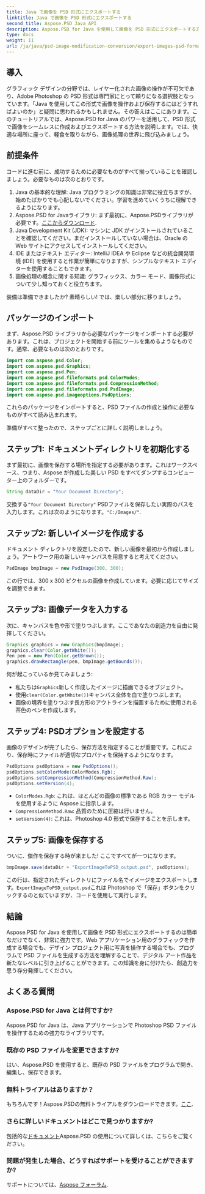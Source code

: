 ```yaml
---
title: Java で画像を PSD 形式にエクスポートする
linktitle: Java で画像を PSD 形式にエクスポートする
second_title: Aspose.PSD Java API
description: Aspose.PSD for Java を使用して画像を PSD 形式にエクスポートする方法を、簡単なステップバイステップ ガイドで学習します。開発者やグラフィック デザイナーに最適です。
type: docs
weight: 11
url: /ja/java/psd-image-modification-conversion/export-images-psd-format/
---
```

## 導入

グラフィック デザインの分野では、レイヤー化された画像の操作が不可欠であり、Adobe Photoshop の PSD 形式は専門家にとって頼りになる選択肢となっています。「Java を使用してこの形式で画像を操作および保存するにはどうすればよいのか」と疑問に思われるかもしれません。その答えはここにあります。このチュートリアルでは、Aspose.PSD for Java のパワーを活用して、PSD 形式で画像をシームレスに作成およびエクスポートする方法を説明します。では、快適な場所に座って、軽食を取りながら、画像処理の世界に飛び込みましょう。

## 前提条件

コードに進む前に、成功するために必要なものがすべて揃っていることを確認しましょう。必要なものは次のとおりです。

1. Java の基本的な理解: Java プログラミングの知識は非常に役立ちますが、始めたばかりでも心配しないでください。学習を進めていくうちに理解できるようになります。
2.  Aspose.PSD for Javaライブラリ: まず最初に、Aspose.PSDライブラリが必要です。[ここからダウンロード](https://releases.aspose.com/psd/java/).
3. Java Development Kit (JDK): マシンに JDK がインストールされていることを確認してください。まだインストールしていない場合は、Oracle の Web サイトにアクセスしてインストールしてください。
4. IDE またはテキスト エディター: IntelliJ IDEA や Eclipse などの統合開発環境 (IDE) を使用すると作業が簡単になりますが、シンプルなテキスト エディターを使用することもできます。
5. 画像処理の概念に関する知識: グラフィックス、カラー モード、画像形式について少し知っておくと役立ちます。

装備は準備できましたか? 素晴らしい! では、楽しい部分に移りましょう。

## パッケージのインポート

まず、Aspose.PSD ライブラリから必要なパッケージをインポートする必要があります。これは、プロジェクトを開始する前にツールを集めるようなものです。通常、必要なものは次のとおりです。

```java
import com.aspose.psd.Color;
import com.aspose.psd.Graphics;
import com.aspose.psd.Pen;
import com.aspose.psd.fileformats.psd.ColorModes;
import com.aspose.psd.fileformats.psd.CompressionMethod;
import com.aspose.psd.fileformats.psd.PsdImage;
import com.aspose.psd.imageoptions.PsdOptions;
```

これらのパッケージをインポートすると、PSD ファイルの作成と操作に必要なものがすべて読み込まれます。

準備がすべて整ったので、ステップごとに詳しく説明しましょう。 

## ステップ1: ドキュメントディレクトリを初期化する

まず最初に、画像を保存する場所を指定する必要があります。これはワークスペース、つまり、Aspose が作成した美しい PSD をすべてダンプするコンピューター上のフォルダーです。

```java
String dataDir = "Your Document Directory";
```
交換する`"Your Document Directory"` PSDファイルを保存したい実際のパスを入力します。これは次のようになります。`"C:/Images/"`. 

## ステップ2: 新しいイメージを作成する

ドキュメント ディレクトリを設定したので、新しい画像を最初から作成しましょう。アートワーク用の新しいキャンバスを用意すると考えてください。

```java
PsdImage bmpImage = new PsdImage(300, 300);
```
この行では、300 x 300 ピクセルの画像を作成しています。必要に応じてサイズを調整できます。 

## ステップ3: 画像データを入力する

次に、キャンバスを色や形で塗りつぶします。ここであなたの創造力を自由に発揮してください。

```java
Graphics graphics = new Graphics(bmpImage);
graphics.clear(Color.getWhite());
Pen pen = new Pen(Color.getBrown());
graphics.drawRectangle(pen, bmpImage.getBounds());
```
何が起こっているか見てみましょう:
- 私たちは`Graphics`新しく作成したイメージに描画できるオブジェクト。
- 使用`clear(Color.getWhite())`キャンバス全体を白で塗りつぶします。
- 画像の境界を塗りつぶす長方形のアウトラインを描画するために使用される茶色のペンを作成します。

## ステップ4: PSDオプションを設定する

画像のデザインが完了したら、保存方法を指定することが重要です。これにより、保存時にファイルが適切なプロパティを保持するようになります。

```java
PsdOptions psdOptions = new PsdOptions();
psdOptions.setColorMode(ColorModes.Rgb);
psdOptions.setCompressionMethod(CompressionMethod.Raw);
psdOptions.setVersion(4);
```
- `ColorModes.Rgb`: これは、ほとんどの画像の標準である RGB カラー モデルを使用するように Aspose に指示します。
- `CompressionMethod.Raw`: 品質のために圧縮は行いません。
- `setVersion(4)`: これは、Photoshop 4.0 形式で保存することを示します。

## ステップ5: 画像を保存する

ついに、傑作を保存する時が来ました! ここですべてが一つになります。 

```java
bmpImage.save(dataDir + "ExportImageToPSD_output.psd", psdOptions);
```
この行は、指定されたディレクトリにファイル名でイメージをエクスポートします。`ExportImageToPSD_output.psd`これは Photoshop で「保存」ボタンをクリックするのと似ていますが、コードを使用して実行します。

## 結論

Aspose.PSD for Java を使用して画像を PSD 形式にエクスポートするのは簡単なだけでなく、非常に強力です。Web アプリケーション用のグラフィックを作成する場合でも、デザイン プロジェクト用に写真を操作する場合でも、プログラムで PSD ファイルを生成する方法を理解することで、デジタル アート作品を新たなレベルに引き上げることができます。この知識を身に付けたら、創造力を思う存分発揮してください。

## よくある質問

### Aspose.PSD for Java とは何ですか?
Aspose.PSD for Java は、Java アプリケーションで Photoshop PSD ファイルを操作するための強力なライブラリです。

### 既存の PSD ファイルを変更できますか?
はい、Aspose.PSD を使用すると、既存の PSD ファイルをプログラムで開き、編集し、保存できます。

### 無料トライアルはありますか？
もちろんです！Aspose.PSDの無料トライアルをダウンロードできます。[ここ](https://releases.aspose.com/).

### さらに詳しいドキュメントはどこで見つかりますか?
包括的な[ドキュメント](https://reference.aspose.com/psd/java/)Aspose.PSD の使用について詳しくは、こちらをご覧ください。

### 問題が発生した場合、どうすればサポートを受けることができますか?
サポートについては、[Aspose フォーラム](https://forum.aspose.com/c/psd/34).
